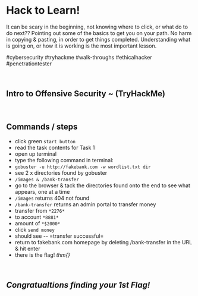 # Hack to Learn! 

<p> 
  
It can be scary in the beginning, not knowing where to click, or what do to do next?? Pointing out some of the basics to get you on your path. No harm in copying & pasting, in order to get things completed. Understanding what is going on,  or how it is working is the most important lesson. 

#cybersecurity #tryhackme #walk-throughs #ethicalhacker #penetrationtester
  
</p>

<br>

## Intro to Offensive Security ~ (TryHackMe)

<br>

## Commands / steps

- click green `start button`
- read the task contents for Task 1
- open up terminal
- type the following command in terminal:
- `gobuster -u http://fakebank.com -w wordlist.txt dir`
- see 2 x directories found by gobuster
- `/images & /bank-transfer`
- go to the browser & tack the directories found onto the end to see what appears, one at a time
- `/images` returns 404 not found
- `/bank-transfer` returns an admin portal to transfer money
- transfer from `*2276*`
- to account `*8881*`
- amount of `*$2000*`
- click `send money`
- should see -- =transfer successful=
- return to fakebank.com homepage by deleting /bank-transfer in the URL & hit enter
- there is the flag!  _*thm{}*_

<br>

## _Congratualtions finding your 1st Flag!_



